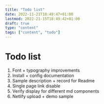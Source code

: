 ```yaml
---
title: "Todo list"
date: 2022-11-21T18:49:47+01:00
lastmod: 2022-21-15T18:49:42+01:00
draft: true
type: "content"
tags: ["content", "todo"]
---
```

# Todo list
1. Font + typography improvements
2. Install + config documentation
3. Sample description + record for Readme
4. Single page link disable
5. Verify display for different md components
6. Netlify upload + demo sample